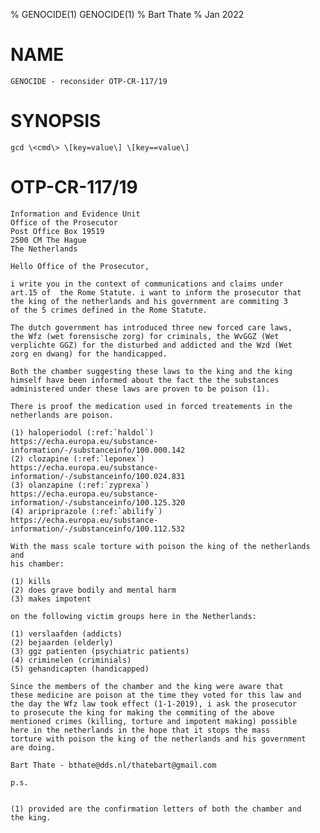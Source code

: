 % GENOCIDE(1) GENOCIDE(1)
% Bart Thate
% Jan 2022

# NAME

    GENOCIDE - reconsider OTP-CR-117/19

# SYNOPSIS

    gcd \<cmd\> \[key=value\] \[key==value\] 

# OTP-CR-117/19

    Information and Evidence Unit
    Office of the Prosecutor
    Post Office Box 19519
    2500 CM The Hague
    The Netherlands

    Hello Office of the Prosecutor,

    i write you in the context of communications and claims under
    art.15 of  the Rome Statute. i want to inform the prosecutor that
    the king of the netherlands and his government are commiting 3
    of the 5 crimes defined in the Rome Statute.

    The dutch government has introduced three new forced care laws,
    the Wfz (wet forensische zorg) for criminals, the WvGGZ (Wet 
    verplichte GGZ) for the disturbed and addicted and the Wzd (Wet 
    zorg en dwang) for the handicapped.

    Both the chamber suggesting these laws to the king and the king
    himself have been informed about the fact the the substances
    administered under these laws are proven to be poison (1).
 
    There is proof the medication used in forced treatements in the 
    netherlands are poison.

    (1) haloperiodol (:ref:`haldol`)
    https://echa.europa.eu/substance-information/-/substanceinfo/100.000.142
    (2) clozapine (:ref:`leponex`)
    https://echa.europa.eu/substance-information/-/substanceinfo/100.024.831
    (3) olanzapine (:ref:`zyprexa`)
    https://echa.europa.eu/substance-information/-/substanceinfo/100.125.320
    (4) aripriprazole (:ref:`abilify`)
    https://echa.europa.eu/substance-information/-/substanceinfo/100.112.532

    With the mass scale torture with poison the king of the netherlands and 
    his chamber:

    (1) kills
    (2) does grave bodily and mental harm
    (3) makes impotent

    on the following victim groups here in the Netherlands:

    (1) verslaafden (addicts)
    (2) bejaarden (elderly)
    (3) ggz patienten (psychiatric patients)
    (4) criminelen (criminials)
    (5) gehandicapten (handicapped)

    Since the members of the chamber and the king were aware that
    these medicine are poison at the time they voted for this law and
    the day the Wfz law took effect (1-1-2019), i ask the prosecutor
    to prosecute the king for making the commiting of the above
    mentioned crimes (killing, torture and impotent making) possible
    here in the netherlands in the hope that it stops the mass
    torture with poison the king of the netherlands and his government
    are doing.

    Bart Thate - bthate@dds.nl/thatebart@gmail.com

    p.s.


    (1) provided are the confirmation letters of both the chamber and 
    the king.
